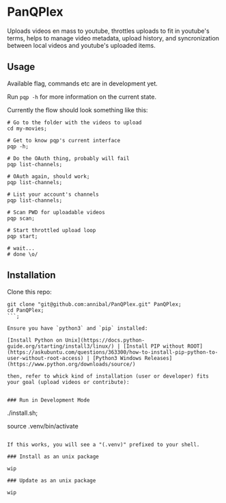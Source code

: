 # PanQPlex

Uploads videos en mass to youtube, throttles uploads to fit in youtube's terms, helps to manage video metadata, upload history, and syncronization between local videos and youtube's uploaded items.

## Usage

Available flag, commands etc are in development yet.

Run `pqp -h` for more information on the current state.

Currently the flow should look something like this:

```
# Go to the folder with the videos to upload
cd my-movies;

# Get to know pqp's current interface
pqp -h;

# Do the OAuth thing, probably will fail
pqp list-channels;

# OAuth again, should work;
pqp list-channels;

# List your account's channels
pqp list-channels;

# Scan PWD for uploadable videos
pqp scan;

# Start throttled upload loop
pqp start;

# wait...
# done \o/
```

## Installation

Clone this repo:

```
git clone "git@github.com:annibal/PanQPlex.git" PanQPlex;
cd PanQPlex;
```;

Ensure you have `python3` and `pip` installed:

[Install Python on Unix](https://docs.python-guide.org/starting/install3/linux/) | [Install PIP without ROOT](https://askubuntu.com/questions/363300/how-to-install-pip-python-to-user-without-root-access) | [Python3 Windows Releases](https://www.python.org/downloads/source/)

then, refer to whick kind of installation (user or developer) fits your goal (upload videos or contribute):


### Run in Development Mode

```
./install.sh;

source .venv/bin/activate
```

If this works, you will see a "(.venv)" prefixed to your shell.

### Install as an unix package

wip

### Update as an unix package

wip